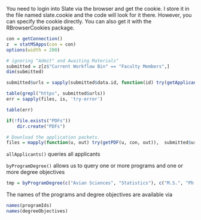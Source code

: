 
You need to login into Slate via the browser and get the cookie.
I store it in the file named slate.cookie and the code will look for it there. However, you can
specify the cookie directly. You can also get it with the RBrowserCookies package.


```r
con = getConnection()
z  = statMSApps(con = con)
options(width = 200)

# ignoring "Admit" and Awaiting Materials"
submitted = z[z$"Current Workflow Bin" == "Faculty Members",]
dim(submitted)

submitted$urls = sapply(submitted$data.id, function(id) try(getApplicantInfo(id, con)))

table(grepl("https", submitted$urls))
err = sapply(files, is, 'try-error')

table(err)

if(!file.exists("PDFs"))
    dir.create("PDFs")

# Download the application packets.
files = mapply(function(u, out) try(getPDF(u, con, out)),  submitted$urls, file.path("PDFs", paste0(trimws(submitted$Name), ".pdf")))
```


`allApplicants()` queries all applicants


`byProgramDegree()` allows us to query one or more programs and one or more degree objectives
```r
tmp = byProgramDegree(c("Avian Sciences", "Statistics"), c("M.S.", "Ph.D."))
```

The names of the programs and degree objectives are available via
```r
names(programIds)
names(degreeObjectives)
```
